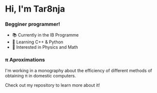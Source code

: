 # Hi, I'm Tar8nja

### Begginer programmer!

- 📚 Currently in the IB Programme 
- 🐍 Learning C++ & Python
- 🔬 Interested in Physics and Math



### π Aproximations
I'm working in a monography about the efficiency of different methods of obtaining π in domestic computers.

Check out my repository to learn more about it!




<!--
**Tar8nja/Tar8nja** is a ✨ _special_ ✨ repository because its `README.md` (this file) appears on your GitHub profile.

Here are some ideas to get you started:

- 🔭 I’m currently working on ...
- 🌱 I’m currently learning ...
- 👯 I’m looking to collaborate on ...
- 🤔 I’m looking for help with ...
- 💬 Ask me about ...
- 📫 How to reach me: ...
- 😄 Pronouns: ...
- ⚡ Fun fact: ...
-->
